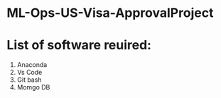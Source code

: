 # ML-Ops-US-Visa-ApprovalProject

# List of software reuired:
 1. Anaconda
 2. Vs Code
 3. Git bash 
 4. Momgo DB